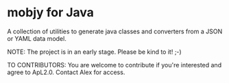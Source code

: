 # mobjy for Java

A collection of utilities to generate java classes and converters from a JSON or YAML data model.

NOTE:
The project is in an early stage. Please be kind to it! ;-)

TO CONTRIBUTORS:
You are welcome to contribute if you're interested and agree to ApL2.0.
Contact Alex for access.
